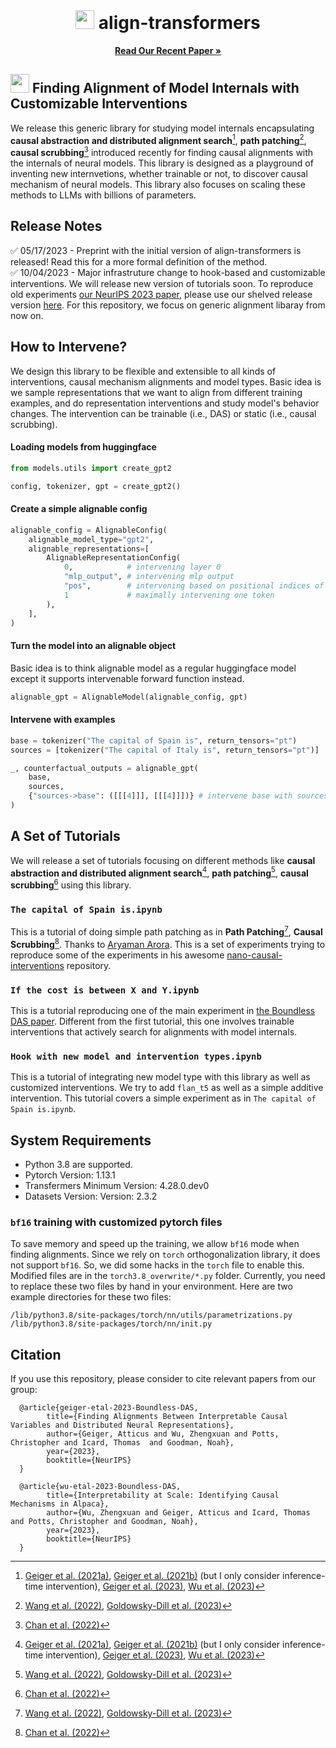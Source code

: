 <br />
<div align="center">
  <h1 align="center"><img src="https://i.ibb.co/N1kYZy5/icon.png" width="30" height="30"> align-transformers</h1>
  <a href="https://arxiv.org/abs/2305.08809"><strong>Read Our Recent Paper »</strong></a>
</div>


## <img src="https://i.ibb.co/N1kYZy5/icon.png" width="30" height="30"> **Finding Alignment of Model Internals with Customizable Interventions**
We release this generic library for studying model internals encapsulating **causal abstraction and distributed alignment search**[^ii], **path patching**[^pp], **causal scrubbing**[^cs] introduced recently for finding causal alignments with the internals of neural models. This library is designed as a playground of inventing new internvetions, whether trainable or not, to discover causal mechanism of neural models. This library also focuses on scaling these methods to LLMs with billions of parameters.


## Release Notes
:white_check_mark: 05/17/2023 - Preprint with the initial version of align-transformers is released! Read this for a more formal definition of the method.      
:white_check_mark: 10/04/2023 - Major infrastruture change to hook-based and customizable interventions. We will release new version of tutorials soon. To reproduce old experiments [our NeurIPS 2023 paper](https://arxiv.org/abs/2305.08809), please use our shelved release version [here](https://github.com/frankaging/align-transformers/releases/tag/NeurIPS-2023). For this repository, we focus on generic alignment libaray from now on.    


## How to Intervene?
We design this library to be flexible and extensible to all kinds of interventions, causal mechanism alignments and model types. Basic idea is we sample representations that we want to align from different training examples, and do representation interventions and study model's behavior changes. The intervention can be trainable (i.e., DAS) or static (i.e., causal scrubbing).

#### Loading models from huggingface
```py
from models.utils import create_gpt2

config, tokenizer, gpt = create_gpt2()
```

#### Create a simple alignable config
```py
alignable_config = AlignableConfig(
    alignable_model_type="gpt2",
    alignable_representations=[
        AlignableRepresentationConfig(
            0,            # intervening layer 0
            "mlp_output", # intervening mlp output
            "pos",        # intervening based on positional indices of tokens
            1             # maximally intervening one token
        ),
    ],
)
```

#### Turn the model into an alignable object
Basic idea is to think alignable model as a regular huggingface model except it supports intervenable forward function instead.
```py
alignable_gpt = AlignableModel(alignable_config, gpt)
```

#### Intervene with examples
```py
base = tokenizer("The capital of Spain is", return_tensors="pt")
sources = [tokenizer("The capital of Italy is", return_tensors="pt")]

_, counterfactual_outputs = alignable_gpt(
    base,
    sources,
    {"sources->base": ([[[4]]], [[[4]]])} # intervene base with sources
)
```


## A Set of Tutorials
We will release a set of tutorials focusing on different methods like **causal abstraction and distributed alignment search**[^ii], **path patching**[^pp], **causal scrubbing**[^cs] using this library. 

### `The capital of Spain is.ipynb` 
This is a tutorial of doing simple path patching as in **Path Patching**[^pp], **Causal Scrubbing**[^cs]. Thanks to [Aryaman Arora](https://aryaman.io/). This is a set of experiments trying to reproduce some of the experiments in his awesome [nano-causal-interventions](https://github.com/aryamanarora/nano-causal-interventions) repository.

### `If the cost is between X and Y.ipynb` 
This is a tutorial reproducing one of the main experiment in [the Boundless DAS paper](https://arxiv.org/abs/2305.08809). Different from the first tutorial, this one involves trainable interventions that actively search for alignments with model internals.

### `Hook with new model and intervention types.ipynb` 
This is a tutorial of integrating new model type with this library as well as customized interventions. We try to add `flan_t5` as well as a simple additive intervention. This tutorial covers a simple experiment as in `The capital of Spain is.ipynb`.


## System Requirements
- Python 3.8 are supported.
- Pytorch Version: 1.13.1
- Transfermers Minimum Version: 4.28.0.dev0
- Datasets Version: Version: 2.3.2

### `bf16` training with customized pytorch files
To save memory and speed up the training, we allow `bf16` mode when finding alignments. Since we rely on `torch` orthogonalization library, it does not support `bf16`. So, we did some hacks in the `torch` file to enable this. Modified files are in the `torch3.8_overwrite/*.py` folder. Currently, you need to replace these two files by hand in your environment. Here are two example directories for these two files:
```
/lib/python3.8/site-packages/torch/nn/utils/parametrizations.py
/lib/python3.8/site-packages/torch/nn/init.py
```


## Citation
If you use this repository, please consider to cite relevant papers from our group:
```stex
  @article{geiger-etal-2023-Boundless-DAS,
        title={Finding Alignments Between Interpretable Causal Variables and Distributed Neural Representations}, 
        author={Geiger, Atticus and Wu, Zhengxuan and Potts, Christopher and Icard, Thomas  and Goodman, Noah},
        year={2023},
        booktitle={NeurIPS}
  }

  @article{wu-etal-2023-Boundless-DAS,
        title={Interpretability at Scale: Identifying Causal Mechanisms in Alpaca}, 
        author={Wu, Zhengxuan and Geiger, Atticus and Icard, Thomas and Potts, Christopher and Goodman, Noah},
        year={2023},
        booktitle={NeurIPS}
  }
```

[^pp]: [Wang et al. (2022)](https://arxiv.org/abs/2211.00593), [Goldowsky-Dill et al. (2023)](https://arxiv.org/abs/2304.05969)
[^cs]: [Chan et al. (2022)](https://www.lesswrong.com/s/h95ayYYwMebGEYN5y)
[^ii]: [Geiger et al. (2021a)](https://arxiv.org/abs/2106.02997), [Geiger et al. (2021b)](https://arxiv.org/abs/2112.00826) (but I only consider inference-time intervention), [Geiger et al. (2023)](https://arxiv.org/abs/2301.04709), [Wu et al. (2023)](https://arxiv.org/pdf/2303.02536)
